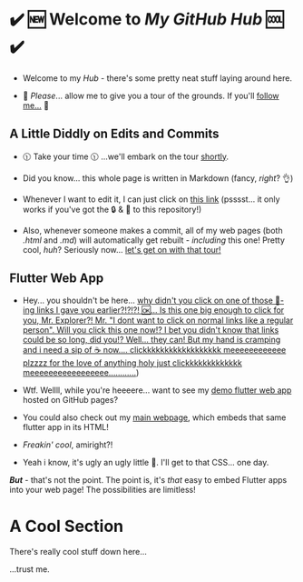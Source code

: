 # ✔️ :new: Welcome to ***My GitHub Hub*** :cool: ✔️

- Welcome to my *Hub* - there's some pretty neat stuff laying around here. 

- :information_desk_person: *Please*... allow me to give you a tour of the grounds. If you'll [follow me...](https://github.com/TheGreatBabushka/#a-cool-section) :information_desk_person:

## A Little Diddly on Edits and Commits
- 🕦 Take your time 🕦 ...we'll embark on the tour [shortly](https://github.com/TheGreatBabushka/#a-cool-section).
- Did you know... this whole page is written in Markdown (fancy, *right*? 👌)
- Whenever I want to edit it, I can just click on [this link](https://github.com/TheGreatBabushka/TheGreatBabushka/edit/main/README.md)
 (psssst... it only works if you've got the :lock: & :key: to this repository!)

- Also, whenever someone makes a commit, all of my web pages (both *.html* and *.md*) will automatically get rebuilt - *including* this one! Pretty cool, *huh*? 
Seriously now... [let's get on with that tour!](https://github.com/TheGreatBabushka/#a-cool-section)


## Flutter Web App
- Hey... you shouldn't be here... [why didn't you click on one of those 🦆-ing links I gave you earlier?!?!?! 🆗... Is this one big enough to click for you, Mr. Explorer?! Mr. "I dont want to click on normal links like a regular person". Will you click this one now!? I bet you didn't know that links could be so long, did you!? Well... they can! But my hand is cramping and i need a sip of ☕ now.... clickkkkkkkkkkkkkkkkkk meeeeeeeeeeee plzzzz for the love of anything holy just clickkkkkkkkkkkkk meeeeeeeeeeeeeeeee............](https://github.com/TheGreatBabushka/#a-cool-section))

- Wtf. Wellll, while you're heeeere... want to see my [demo flutter web app](https://thegreatbabushka.github.io/TheGreatBabushka) hosted on GitHub pages?

- You could also check out my [main webpage](https://thegreatbabushka.github.io/#/), which embeds that same flutter app in its HTML! 

- _Freakin' cool_, amiright?!

- Yeah i know, it's ugly an ugly little 🦆. I'll get to that CSS... one day. 

***But*** - that's not the point. The point is, it's *that* easy to embed Flutter apps into your web page! The possibilities are limitless!

###
# A Cool Section
There's really cool stuff down here...

...trust me.
